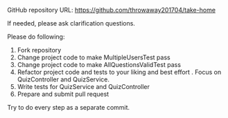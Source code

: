 GitHub repository URL: https://github.com/throwaway201704/take-home

If needed, please ask clarification questions.

Please do following:

1. Fork repository 
1. Change project code to make MultipleUsersTest pass
1. Change project code to make AllQuestionsValidTest pass
1. Refactor project code and tests to your liking and best effort . Focus on QuizController and QuizService.
1. Write tests for QuizService and QuizController
1. Prepare and submit pull request

Try to do every step as a separate commit. 